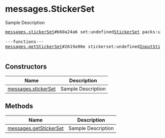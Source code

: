 # messages.StickerSet

Sample Description

<pre>
<a href="../constructor/messages.stickerSet">messages.stickerSet</a>#b60a24a6 set:undefined<a href="../type/StickerSet.md">StickerSet</a> packs:undefinedVector&lt;<a href="../type/StickerPack.md">StickerPack</a>&gt; documents:undefinedVector&lt;<a href="../type/Document.md">Document</a>&gt; = undefined<a href="../type/messages.StickerSet.md">messages.StickerSet</a>;

---functions---
<a href="../method/messages.getStickerSet">messages.getStickerSet</a>#2619a90e stickerset:undefined<a href="../type/InputStickerSet.md">InputStickerSet</a> = undefined<a href="../type/messages.StickerSet.md">messages.StickerSet</a>;

</pre>

## Constructors

| Name | Description |
|------|-------------|
| [messages.stickerSet](../constructor/messages.stickerSet.md) | Sample Description |

## Methods

| Name | Description |
|------|-------------|
| [messages.getStickerSet](../method/messages.getStickerSet.md) | Sample Description |
